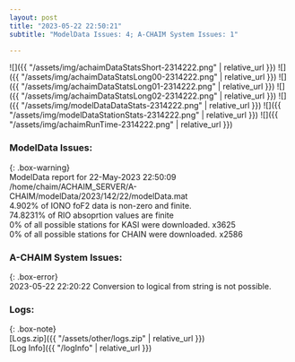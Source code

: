 ```yaml
---
layout: post
title: "2023-05-22 22:50:21"
subtitle: "ModelData Issues: 4; A-CHAIM System Issues: 1"

---
```


![]({{ "/assets/img/achaimDataStatsShort-2314222.png" | relative_url }})
![]({{ "/assets/img/achaimDataStatsLong00-2314222.png" | relative_url }})
![]({{ "/assets/img/achaimDataStatsLong01-2314222.png" | relative_url }})
![]({{ "/assets/img/achaimDataStatsLong02-2314222.png" | relative_url }})
![]({{ "/assets/img/modelDataDataStats-2314222.png" | relative_url }})
![]({{ "/assets/img/modelDataStationStats-2314222.png" | relative_url }})
![]({{ "/assets/img/achaimRunTime-2314222.png" | relative_url }})


### ModelData Issues:  
  
{: .box-warning}  
 ModelData report for 22-May-2023 22:50:09   
 /home/chaim/ACHAIM_SERVER/A-CHAIM/modelData/2023/142/22/modelData.mat   
 4.902% of IONO foF2 data is non-zero and finite.   
 74.8231% of RIO absoprtion values are finite   
 0% of all possible stations for KASI were downloaded. x3625   
 0% of all possible stations for CHAIN were downloaded. x2586   
  
### A-CHAIM System Issues:  
  
{: .box-error}  
2023-05-22 22:20:22 Conversion to logical from string is not possible.  

### Logs:  
  
{: .box-note}  
[Logs.zip]({{ "/assets/other/logs.zip" | relative_url }})  
[Log Info]({{ "/logInfo" | relative_url }})  
